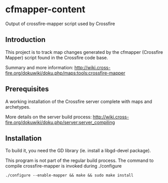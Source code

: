 # cfmapper-content
Output of crossfire-mapper script used by Crossfire

## Introduction

This project is to track map changes generated by the cfmapper (Crossfire Mapper) script found in the Crossfire code base.

Summary and more information:
http://wiki.cross-fire.org/dokuwiki/doku.php/maps:tools:crossfire-mapper

## Prerequisites

A working installation of the Crossfire server complete with maps and archetypes.

More details on the server build process:
http://wiki.cross-fire.org/dokuwiki/doku.php/server:server_compiling

## Installation

To build it, you need the GD library (ie. install a libgd-devel package).

This program is not part of the regular build process. The command to compile crossfire-mapper is invoked during ./configure
```
./configure --enable-mapper && make && sudo make install
```
